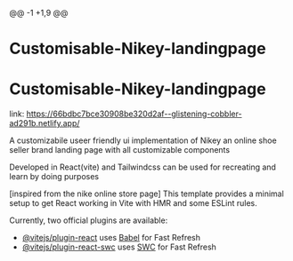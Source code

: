 @@ -1 +1,9 @@
# Customisable-Nikey-landingpage
# Customisable-Nikey-landingpage

link: https://66bdbc7bce30908be320d2af--glistening-cobbler-ad291b.netlify.app/

A customizabile useer friendly ui implementation of Nikey an online shoe seller brand landing page with all customizable components

Developed in React(vite) and Tailwindcss can be used for recreating and learn by doing purposes

[inspired from the nike online store page]
This template provides a minimal setup to get React working in Vite with HMR and some ESLint rules.

Currently, two official plugins are available:

- [@vitejs/plugin-react](https://github.com/vitejs/vite-plugin-react/blob/main/packages/plugin-react/README.md) uses [Babel](https://babeljs.io/) for Fast Refresh
- [@vitejs/plugin-react-swc](https://github.com/vitejs/vite-plugin-react-swc) uses [SWC](https://swc.rs/) for Fast Refresh
